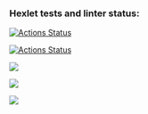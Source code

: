 ### Hexlet tests and linter status:
[![Actions Status](https://github.com/al-ov73/python-project-50/workflows/hexlet-check/badge.svg)](https://github.com/al-ov73/python-project-50/actions)

[![Actions Status](https://github.com/al-ov73/python-project-50/workflows/checks/badge.svg)](https://github.com/al-ov73/python-project-50/actions)


<a href="https://codeclimate.com/github/al-ov73/python-project-50/maintainability"><img src="https://api.codeclimate.com/v1/badges/fa896847baac9501bc51/maintainability" /></a>

<a href="https://codeclimate.com/github/al-ov73/python-project-50/test_coverage"><img src="https://api.codeclimate.com/v1/badges/fa896847baac9501bc51/test_coverage" /></a>

<a href="https://asciinema.org/a/610652" target="_blank"><img src="https://asciinema.org/a/610652.svg" /></a>